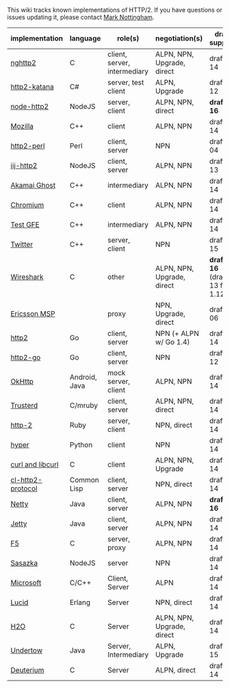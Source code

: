 This wiki tracks known implementations of HTTP/2. If you have questions or issues updating it, please contact [Mark Nottingham](mailto:mnot@mnot.net).

implementation | language | role(s) | negotiation(s) | draft support
--- | --- | --- | --- | ---
[nghttp2](https://nghttp2.org) | C | client, server, intermediary | ALPN, NPN, Upgrade, direct | draft-14
[http2-katana](https://github.com/MSOpenTech/http2-katana) | C# | server, test client | ALPN, Upgrade | draft-12
[node-http2](https://github.com/molnarg/node-http2) | NodeJS | server, client | ALPN, NPN, direct | **draft-16**
[Mozilla](https://wiki.mozilla.org/Networking/http2) | C++ | client | ALPN, NPN | draft-14
[http2-perl](https://github.com/sludin/http2-perl) | Perl | client, server | NPN | draft-04
[iij-http2](https://github.com/shigeki/interop-iij-http2) | NodeJS | client, server| ALPN, NPN | draft-13
[Akamai Ghost](Akamaighost) | C++ | intermediary | ALPN, NPN | draft-14
[Chromium](https://sites.google.com/a/chromium.org/dev/spdy/http2) | C++ | client | ALPN, NPN | draft-14
[Test GFE](testgfe) | C++ | intermediary | ALPN, NPN | draft-14
[Twitter](https://twitter.com/) | C++ | server, client | NPN | draft-15
[Wireshark](https://bugs.wireshark.org/bugzilla/show_bug.cgi?id=9042) | C | other | ALPN, NPN, Upgrade, direct | **draft-16** (draft-13 for 1.12)
[Ericsson MSP](EricssonMPS) | | proxy | NPN, Upgrade, direct | draft-06
[http2](https://github.com/bradfitz/http2) | Go | client, server | NPN (+ ALPN w/ Go 1.4)   | draft-14
[http2-go](https://github.com/Jxck/http2) | Go | client, server | NPN | draft-12
[OkHttp](https://github.com/square/okhttp) | Android, Java | mock server, client | ALPN, NPN | draft-14
[Trusterd](https://github.com/matsumoto-r/trusterd) | C/mruby | client, server | ALPN, NPN, direct | draft-14
[http-2](https://github.com/igrigorik/http-2) | Ruby | server, client | NPN, direct | draft-14
[hyper](https://github.com/lukasa/hyper) | Python | client | NPN | draft-14
[curl and libcurl](http://curl.haxx.se/) | C | client | ALPN, NPN, Upgrade | draft-14
[cl-http2-protocol](https://github.com/akamai/cl-http2-protocol) | Common Lisp | client, server | NPN, direct | draft-14
[Netty](http://netty.io/) | Java | client, server | ALPN, NPN | **draft-16**
[Jetty](http://git.eclipse.org/c/jetty/org.eclipse.jetty.project.git/tree/?h=jetty-http2) | Java | client, server | ALPN, NPN | draft-14
[F5](F5)| C | server, proxy | ALPN, NPN | draft-14
[Sasazka](https://github.com/summerwind/sasazka) | NodeJS | server | NPN | draft-14
[Microsoft](https://github.com/http2/http2-spec/wiki/Microsoft-HTTP-2-Prototype) | C/C++ | Client, Server | ALPN | draft-14
[Lucid](https://github.com/tatsuhiro-t/lucid) | Erlang | Server | NPN, direct | draft-14
[H2O](https://github.com/kazuho/h2o) | C | Server | ALPN, NPN, Upgrade, direct | draft-14
[Undertow](https://http2.undertow.io) | Java | Server, Intermediary | ALPN, Upgrade | draft-15
[Deuterium](http://robbysimpson.com) | C | Server | ALPN, direct | draft-14
